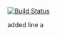 [![Build Status](https://app.travis-ci.com/okolukisa/Odev1.1_481.svg?token=BWx8qf14bpRDHVDb6sw6&branch=main)](https://app.travis-ci.com/okolukisa/Odev1.1_481)


added line
a
